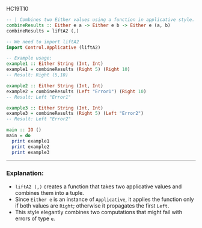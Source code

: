 HC19T10

```haskell
-- | Combines two Either values using a function in applicative style.
combineResults :: Either e a -> Either e b -> Either e (a, b)
combineResults = liftA2 (,)

-- We need to import liftA2
import Control.Applicative (liftA2)

-- Example usage:
example1 :: Either String (Int, Int)
example1 = combineResults (Right 5) (Right 10)
-- Result: Right (5,10)

example2 :: Either String (Int, Int)
example2 = combineResults (Left "Error1") (Right 10)
-- Result: Left "Error1"

example3 :: Either String (Int, Int)
example3 = combineResults (Right 5) (Left "Error2")
-- Result: Left "Error2"

main :: IO ()
main = do
  print example1
  print example2
  print example3
```

---

### Explanation:

* `liftA2 (,)` creates a function that takes two applicative values and combines them into a tuple.
* Since `Either e` is an instance of `Applicative`, it applies the function only if both values are `Right`; otherwise it propagates the first `Left`.
* This style elegantly combines two computations that might fail with errors of type `e`.

